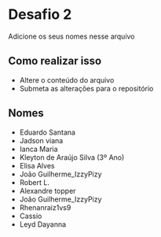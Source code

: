 # Desafio 2

Adicione os seus nomes nesse arquivo


## Como realizar isso

- Altere o conteúdo do arquivo
- Submeta as alterações para o repositório

## Nomes

- Eduardo Santana
- Jadson viana
- Ianca Maria
- Kleyton de Araújo Silva (3º Ano)
- Elisa Alves
- João Guilherme_IzzyPizy
- Robert L.
- Alexandre topper
- João Guilherme_IzzyPizy
- Rhenanraiz1vs9
- Cassio
- Leyd Dayanna
